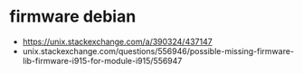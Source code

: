 # firmware debian
- https://unix.stackexchange.com/a/390324/437147
- unix.stackexchange.com/questions/556946/possible-missing-firmware-lib-firmware-i915-for-module-i915/556947
